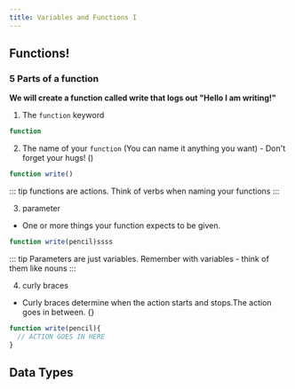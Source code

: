 ```yaml
---
title: Variables and Functions I
---
```


## Functions!

### 5 Parts of a function

**We will create a function called write that logs out "Hello I am writing!"**

1. The `function` keyword

```js
function
```

2. The name of your `function` (You can name it anything you want) - Don't forget your hugs! ()

```js
function write()
```

::: tip
functions are actions. Think of verbs when naming your functions
:::

3. parameter
  - One or more things your function expects to be given.

```js
function write(pencil)ssss
```

::: tip
Parameters are just variables. Remember with variables - think of them like nouns
:::

4. curly braces
  - Curly braces determine when the action starts and stops.The action goes in between. {}

```js
function write(pencil){
  // ACTION GOES IN HERE
}
```
## Data Types
